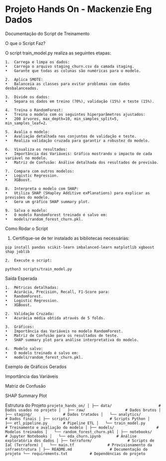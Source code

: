# Projeto Hands On - Mackenzie Eng Dados 


Documentação do Script de Treinamento

O que o Script Faz?

O script train_model.py realiza as seguintes etapas:

	1.	Carrega e limpa os dados:
	•	Carrega o arquivo staging_churn.csv da camada staging.
	•	Garante que todas as colunas são numéricas para o modelo.
 
	2.	Aplica SMOTE:
	•	Balanceia as classes para evitar problemas com dados desbalanceados.
 
	3.	Divide os dados:
	•	Separa os dados em treino (70%), validação (15%) e teste (15%).
 
	4.	Treina o RandomForest:
	•	Treina o modelo com os seguintes hiperparâmetros ajustados:
	•	200 árvores, max_depth=10, min_samples_split=5, min_samples_leaf=2.
 
	5.	Avalia o modelo:
	•	Avaliação detalhada nos conjuntos de validação e teste.
	•	Realiza validação cruzada para garantir a robustez do modelo.
 
	6.	Visualiza os resultados:
	•	Importância das Variáveis: Gráfico mostrando o impacto de cada variável no modelo.
	•	Matriz de Confusão: Análise detalhada dos resultados de previsão.
 
	7.	Compara com outros modelos:
	•	Logistic Regression.
	•	XGBoost.
 
	8.	Interpreta o modelo com SHAP:
	•	Utiliza SHAP (SHapley Additive exPlanations) para explicar as previsões do modelo.
	•	Gera um gráfico SHAP summary plot.
 
	9.	Salva o modelo:
	•	O modelo RandomForest treinado é salvo em:
	•	models/random_forest_churn.pkl.

Como Rodar o Script
	
 1.	Certifique-se de ter instalado as bibliotecas necessárias:

 ``pip install pandas scikit-learn imbalanced-learn matplotlib xgboost shap joblib``

 
	2.	Execute o script:

``python3 scripts/train_model.py ``

Saída Esperada

	1.	Métricas detalhadas:
	•	Acurácia, Precision, Recall, F1-Score para:
	•	RandomForest.
	•	Logistic Regression.
	•	XGBoost.
 
	2.	Validação Cruzada:
	•	Acurácia média obtida através de 5 folds.
 
	3.	Gráficos:
	•	Importância das Variáveis no modelo RandomForest.
	•	Matriz de Confusão para os resultados de teste.
	•	SHAP summary plot para análise interpretativa do modelo.
 
	4.	Modelo salvo:
	•	O modelo treinado é salvo em:
	•	models/random_forest_churn.pkl.
 
 Exemplo de Gráficos Gerados

Importância das Variáveis


Matriz de Confusão

SHAP Summary Plot


Estrutura do Projeto
``projeto_hands_on/
│
├── data/                     # Dados usados no projeto
│   ├── raw/                  # Dados brutos
│   ├── staging/              # Dados tratados
│   └── analytics/            # Dados finais
│
├── scripts/                  # Scripts Python
│   ├── etl_pipeline.py       # Pipeline ETL
│   └── train_model.py        # Treinamento e avaliação do modelo
│
├── models/                   # Modelos treinados
│   └── random_forest_churn.pkl
│
├── notebooks/                # Jupyter Notebooks
│   └── eda_churn.ipynb       # Análise exploratória dos dados
│
├── terraform/                # Scripts de IaC (Terraform)
│   └── main.tf               # Provisionamento da infraestrutura
│
├── README.md                 # Documentação do projeto
└── requirements.txt          # Dependências do projeto
``
